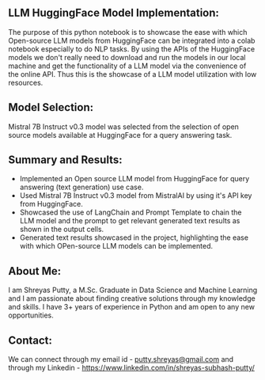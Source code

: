 ## LLM HuggingFace Model Implementation:

The purpose of this python notebook is to showcase the ease with which Open-source LLM models from HuggingFace can be integrated into a colab notebook especially to do NLP tasks. By using the APIs of the HuggingFace models we don't really need to download and run the models in our local machine and get the functionality of a LLM model via the convenience of the online API. Thus this is the showcase of a LLM model utilization with low resources.

## Model Selection:
Mistral 7B Instruct v0.3 model was selected from the selection of open source models available at HuggingFace for a query answering task.

## Summary and Results:
- Implemented an Open source LLM model from HuggingFace for query answering (text generation) use case.
- Used Mistral 7B Instruct v0.3 model from MistralAI by using it's API key from HuggingFace.
- Showcased the use of LangChain and Prompt Template to chain the LLM model and the prompt to get relevant generated text results as shown in the output cells.
- Generated text results showcased in the project, highlighting the ease with which OPen-source LLM models can be implemented.

## About Me:
I am Shreyas Putty, a M.Sc. Graduate in Data Science and Machine Learning and I am passionate about finding creative solutions through my knowledge and skills. I have 3+ years of experience in Python and am open to any new opportunities.

## Contact:
We can connect through my email id - putty.shreyas@gmail.com and through my Linkedin - https://www.linkedin.com/in/shreyas-subhash-putty/
